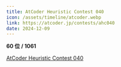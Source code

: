 ```yaml
---
title: AtCoder Heuristic Contest 040
icon: /assets/timeline/atcoder.webp
link: https://atcoder.jp/contests/ahc040
date: 2024-12-09
---
```


**60 位 / 1061**

[AtCoder Heuristic Contest 040](https://atcoder.jp/contests/ahc040)
